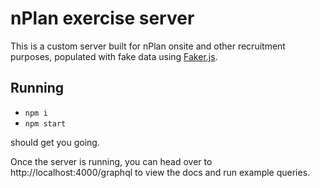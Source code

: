 # nPlan exercise server

This is a custom server built for nPlan onsite and other recruitment purposes, populated with fake data using [Faker.js](https://github.com/marak/Faker.js).

## Running

- `npm i`
- `npm start`

should get you going.

Once the server is running, you can head over to http://localhost:4000/graphql to view the docs and run example queries.